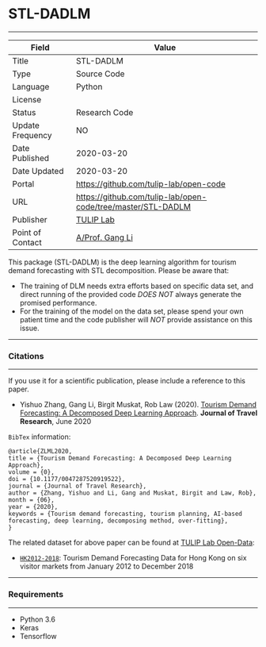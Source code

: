 # STL-DADLM
---

| Field | Value |
| --- | --- |
| Title | STL-DADLM |
| Type | Source Code |
| Language | Python |
| License |   |
| Status | Research Code |
| Update Frequency | NO |
| Date Published | 2020-03-20  |
| Date Updated |  2020-03-20 |
| Portal | https://github.com/tulip-lab/open-code |
| URL | https://github.com/tulip-lab/open-code/tree/master/STL-DADLM|
| Publisher |[TULIP Lab](http://www.tulip.org.au/) |
| Point of Contact |[A/Prof. Gang Li](https://github.com/tuliplab) |

This package (STL-DADLM) is the deep learning algorithm for tourism demand forecasting with STL decomposition. Please be aware that:

* The training of DLM needs extra efforts based on specific data set, and direct running of the provided code *DOES NOT* always generate the promised performance.
* For the training of the model on the data set, please spend your own patient time and the code publisher will *NOT* provide assistance on this issue.

---
### Citations
---

If you use it for a scientific publication, please include a reference to this paper.

* Yishuo Zhang, Gang Li, Birgit Muskat, Rob Law (2020). [Tourism Demand Forecasting: A Decomposed Deep Learning Approach](https://doi.org/10.1177/0047287520919522). **Journal of Travel Research**, June 2020


`BibTex` information:

    @article{ZLML2020,
    title = {Tourism Demand Forecasting: A Decomposed Deep Learning Approach},
    volume = {0},
    doi = {10.1177/0047287520919522},
    journal = {Journal of Travel Research},
    author = {Zhang, Yishuo and Li, Gang and Muskat, Birgit and Law, Rob},
    month = {06},
    year = {2020},
    keywords = {Tourism demand forecasting, tourism planning, AI-based forecasting, deep learning, decomposing method, over-fitting}, 
    }

The related dataset for above paper can be found at [TULIP Lab Open-Data](https://github.com/tulip-lab/open-data):

* [`HK2012-2018`](https://github.com/tulip-lab/open-data/tree/master/HK2012-2018): Tourism Demand Forecasting Data for Hong Kong on six visitor markets from January 2012 to December 2018


---
###  Requirements
---

* Python 3.6
* Keras
* Tensorflow






